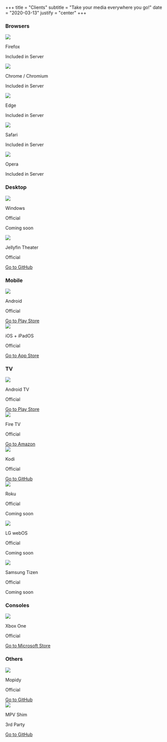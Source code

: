 +++
title = "Clients"
subtitle = "Take your media everywhere you go!"
date = "2020-03-13"
justify = "center"
+++

<h3>Browsers</h3>

<div class="clients-grid card-grid">
    <div class="card">
        <img src="/images/clients/firefox.svg"/>
        <div class="bannerbox">
            <p class="banner">Firefox</p>
            <p class="subbanner">Included in Server</p>
        </div>
    </div>
    <div class="card">
        <img src="/images/clients/chrome.svg"/>
        <div class="bannerbox">
            <p class="banner">Chrome / Chromium</p>
            <p class="subbanner">Included in Server</p>
        </div>
    </div>
    <div class="card">
        <img src="/images/clients/edge.svg"/>
        <div class="bannerbox">
            <p class="banner">Edge</p>
            <p class="subbanner">Included in Server</p>
        </div>
    </div>
    <div class="card">
        <img src="/images/clients/safari.svg"/>
        <div class="bannerbox">
            <p class="banner">Safari</p>
            <p class="subbanner">Included in Server</p>
        </div>
    </div>
    <div class="card">
        <img src="/images/clients/opera.svg"/>
        <div class="bannerbox">
            <p class="banner">Opera</p>
            <p class="subbanner">Included in Server</p>
        </div>
    </div>
</div>

<h3>Desktop</h3>

<div class="clients-grid card-grid">
    <div class="card">
        <img src="/images/clients/windows.svg"/>
        <div class="bannerbox">
            <p class="banner">Windows</p>
            <p class="subbanner">Official</p>
        </div>
        <p class="button button__accent button__card__disabled">Coming soon</a>
    </div>
    <div class="card">
        <img src="/images/clients/electron.svg"/>
        <div class="bannerbox">
            <p class="banner">Jellyfin Theater</p>
            <p class="subbanner">Official</p>
        </div>
        <a href="https://github.com/jellyfin/jellyfin-theater-electron" class="button button__accent button__card">Go to GitHub</a>
    </div>
</div>

<h3>Mobile</h3>

<div class="clients-grid card-grid">
    <div class="card">
        <img src="/images/clients/android.svg"/>
        <div class="bannerbox">
            <p class="banner">Android</p>
            <p class="subbanner">Official</p>
        </div>
        <a href="https://play.google.com/store/apps/details?id=org.jellyfin.mobile&utm_source=docs&pcampaignid=MKT-Other-global-all-co-prtnr-py-PartBadge-Mar2515-1" class="button button__accent button__card">Go to Play Store</a>
    </div>
    <div class="card">
        <img src="/images/clients/ios.svg"/>
        <div class="bannerbox">
            <p class="banner">iOS + iPadOS</p>
            <p class="subbanner">Official</p>
        </div>
        <a href="https://apps.apple.com/us/app/jellyfin-mobile/id1480192618" class="button button__accent button__card">Go to App Store</a>
    </div>
</div>

<h3>TV</h3>

<div class="clients-grid card-grid">
    <div class="card">
        <img src="/images/clients/androidtv.svg"/>
        <div class="bannerbox">
            <p class="banner">Android TV</p>
            <p class="subbanner">Official</p>
        </div>
        <a href="https://play.google.com/store/apps/details?id=org.jellyfin.androidtv" class="button button__accent button__card">Go to Play Store</a>
    </div>
    <div class="card">
        <img src="/images/clients/firetv.svg"/>
        <div class="bannerbox">
            <p class="banner">Fire TV</p>
            <p class="subbanner">Official</p>
        </div>
        <a href="https://www.amazon.com/gp/aw/d/B07TX7Z725" class="button button__accent button__card">Go to Amazon</a>
    </div>
    <div class="card">
        <img src="/images/clients/kodi.svg"/>
        <div class="bannerbox">
            <p class="banner">Kodi</p>
            <p class="subbanner">Official</p>
        </div>
        <a href="https://github.com/jellyfin/jellyfin-kodi" class="button button__accent button__card">Go to GitHub</a>
    </div>
    <div class="card">
        <img src="/images/clients/roku.svg"/>
        <div class="bannerbox">
            <p class="banner">Roku</p>
            <p class="subbanner">Official</p>
        </div>
        <p class="button button__accent button__card__disabled">Coming soon</a>
    </div>
    <div class="card">
        <img src="/images/clients/webos.svg"/>
        <div class="bannerbox">
            <p class="banner">LG webOS</p>
            <p class="subbanner">Official</p>
        </div>
        <p class="button button__accent button__card__disabled">Coming soon</a>
    </div>
    <div class="card">
        <img src="/images/clients/samsungtv.svg"/>
        <div class="bannerbox">
            <p class="banner">Samsung Tizen</p>
            <p class="subbanner">Official</p>
        </div>
        <p class="button button__accent button__card__disabled">Coming soon</a>
    </div>
</div>

<h3>Consoles</h3>

<div class="clients-grid card-grid">
    <div class="card">
        <img src="/images/clients/xbox.svg"/>
        <div class="bannerbox">
            <p class="banner">Xbox One</p>
            <p class="subbanner">Official</p>
        </div>
        <a href="https://www.microsoft.com/store/apps/9P2DRTG62QF8" class="button button__accent button__card">Go to Microsoft Store</a>
    </div>
</div>

<h3>Others</h3>

<div class="clients-grid card-grid">
    <div class="card">
        <img src="/images/clients/mopidy.svg"/>
        <div class="bannerbox">
            <p class="banner">Mopidy</p>
            <p class="subbanner">Official</p>
        </div>
        <a href="https://github.com/jellyfin/mopidy-jellyfin" class="button button__accent button__card">Go to GitHub</a>
    </div>
    <div class="card">
        <img src="/images/clients/mpv.svg"/>
        <div class="bannerbox">
            <p class="banner">MPV Shim</p>
            <p class="subbanner">3rd Party</p>
        </div>
        <a href="https://github.com/iwalton3/jellyfin-mpv-shim" class="button button__accent button__card">Go to GitHub</a>
    </div>
</div>
